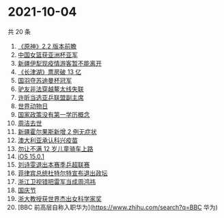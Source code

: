 # 2021-10-04

共 20 条

<!-- BEGIN -->
<!-- 最后更新时间 Mon Oct 04 2021 12:16:51 GMT+0800 (China Standard Time) -->

1. [《原神》2.2 版本前瞻](https://www.zhihu.com/search?q=原神)
1. [中国女篮获亚洲杯亚军](https://www.zhihu.com/search?q=中国女篮)
1. [新疆伊犁现疫情游客暂不能离开](https://www.zhihu.com/search?q=新疆疫情)
1. [《长津湖》票房破 13 亿](https://www.zhihu.com/search?q=长津湖票房)
1. [国羽夺苏迪曼杯冠军](https://www.zhihu.com/search?q=苏迪曼杯)
1. [驴友非法穿越鳌太线失联](https://www.zhihu.com/search?q=鳌太线)
1. [许昕当选亚乒联盟副主席](https://www.zhihu.com/search?q=许昕)
1. [世界动物日](https://www.zhihu.com/search?q=世界动物日)
1. [国家政策没有第一学历概念](https://www.zhihu.com/search?q=第一学历)
1. [周洁去世](https://www.zhihu.com/search?q=周洁)
1. [新疆霍尔果斯新增 2 例无症状](https://www.zhihu.com/search?q=新疆疫情)
1. [澳大利亚承认科兴疫苗](https://www.zhihu.com/search?q=科兴疫苗)
1. [勿让不满 12 岁儿童骑车上路](https://www.zhihu.com/search?q=儿童骑车)
1. [iOS 15.0.1](https://www.zhihu.com/search?q=iOS15)
1. [刘诗雯退出本赛季乒超联赛](https://www.zhihu.com/search?q=刘诗雯)
1. [菲律宾总统杜特尔特宣布退出政坛](https://www.zhihu.com/search?q=菲律宾总统)
1. [浙江卫视错把雷军当成周鸿祎](https://www.zhihu.com/search?q=雷军)
1. [国庆节](https://www.zhihu.com/search?q=国庆节)
1. [浙大教授获世界杰出女科学家奖](https://www.zhihu.com/search?q=胡海岚)
1. [BBC 前高层自称入职华为](https://www.zhihu.com/search?q=BBC 华为)

<!-- END -->
